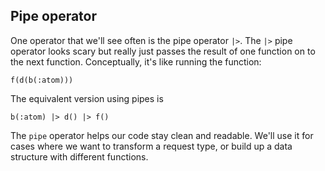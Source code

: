 ## Pipe operator

One operator that we'll see often is the pipe operator `|>`. The `|>` pipe operator looks scary but really just passes the result of one function on to the next function. Conceptually, it's like running the function:

```
f(d(b(:atom)))
```

The equivalent version using pipes is

```
b(:atom) |> d() |> f()
```

The `pipe` operator helps our code stay clean and readable. We'll use it for cases where we want to transform a request type, or build up a data structure with different functions.
